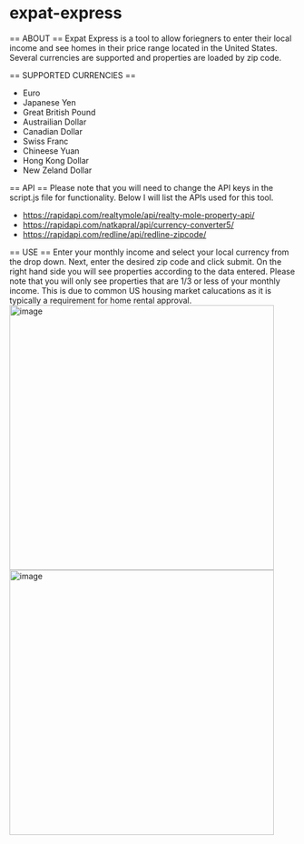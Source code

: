 # expat-express

== ABOUT ==
Expat Express is a tool to allow foriegners to enter their local income and see homes in their price range located in the United States. Several currencies are supported and properties are loaded by zip code.


== SUPPORTED CURRENCIES ==
- Euro
- Japanese Yen
- Great British Pound
- Austrailian Dollar
- Canadian Dollar
- Swiss Franc
- Chineese Yuan
- Hong Kong Dollar
- New Zeland Dollar


== API ==
Please note that you will need to change the API keys in the script.js file for functionality. Below I will list the APIs used for this tool.
- https://rapidapi.com/realtymole/api/realty-mole-property-api/
- https://rapidapi.com/natkapral/api/currency-converter5/
- https://rapidapi.com/redline/api/redline-zipcode/


== USE ==
Enter your monthly income and select your local currency from the drop down. Next, enter the desired zip code and click submit. On the right hand side you will see properties according to the data entered. Please note that you will only see properties that are 1/3 or less of your monthly income. This is due to common US housing market calucations as it is typically a requirement for home rental approval.
<img width="466" alt="image" src="https://user-images.githubusercontent.com/9426692/172091137-80138d97-93d5-456f-ba41-5909435856b0.png">
<img width="466" alt="image" src="https://user-images.githubusercontent.com/9426692/172091166-4c3372ab-10da-46e6-b92d-8e0eaa3b5349.png">

